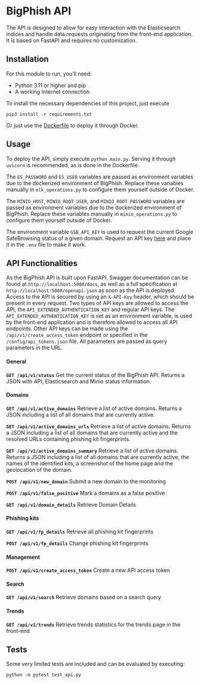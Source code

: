 # BigPhish API

The API is designed to allow for easy interaction with the Elasticsearch indices and handle data requests originating from the front-end application. 
It is based on FastAPI and requires no customization.

## Installation

For this module to run, you'll need:

- Python 3.11 or higher and pip
- A working Internet connection

To install the necessary dependencies of this project, just execute

```
pip3 install -r requirements.txt
```

Or just use the [Dockerfile](Dockerfile) to deploy it through Docker.

## Usage

To deploy the API, simply execute `python main.py`. 
Serving it through `uvicorn` is recommended, as is done in the Dockerfile.

The `ES_PASSWORD` and `ES_USER` variables are passed as environment variables due to the dockerized environment of BigPhish. 
Replace these variables manually in `elk_operations.py` to configure them yourself outside of Docker.

The `MINIO_HOST`, `MINIO_ROOT_USER`, and `MINIO_ROOT_PASSWORD` variables are passed as environment variables due to the dockerized environment of BigPhish. 
Replace these variables manually in `minio_operations.py` to configure them yourself outside of Docker.

The environment variable `GSB_API_KEY` is used to request the current Google SafeBrowsing status of a given domain. 
Request an API key [here](https://developers.google.com/safe-browsing/v4/get-started) and place it in the `.env` file to make it work.

## API Functionalities
As the BigPhish API is built upon FastAPI, Swagger documentation can be found at `http://localhost:5000/docs`, as well as a full specification at `http://localhost:5000/openapi.json` as soon as the API is deployed.
Access to the API is secured by using an `X-API-Key` header, which should be present in every request.
Two types of API keys are allowed to access the API, the `API_EXTENDED_AUTHENTICATION_KEY` and regular API keys. 
The `API_EXTENDED_AUTHENTICATION_KEY` is set as an environment variable, is used by the front-end application and is therefore allowed to access all API endpoints.
Other API keys can be made using the `/api/v1/create_access_token` endpoint or specified in the `/config/api_tokens.json` file.
All parameters are passed as query parameters in the URL. 

#### General
**`GET /api/v1/status`**
Get the current status of the BigPhish API. 
Returns a JSON with API, Elasticsearch and Minio status information.

#### Domains

**`GET /api/v1/active_domains`**
Retrieve a list of active domains. Returns a JSON including a list of all domains that are currently active.

**`GET /api/v1/active_domains_urls`**
Retrieve a list of active domains. Returns a JSON including a list of all domains that are currently active and the resolved URLs containing phishing kit fingerprints.

**`GET /api/v1/active_domains_summary`**
Retrieve a list of active domains. Returns a JSON including a list of all domains that are currently active, the names of the identified kits, a screenshot of the home page and the geolocation of the domain.

**`POST /api/v1/new_domain`**
Submit a new domain to the monitoring

**`POST /api/v1/false_positive`**
Mark a domains as a false positive

**`GET /api/v1/domain_details`**
Retrieve Domain Details

#### Phishing kits

**`GET /api/v1/fp_details`**
Retrieve all phishing kit fingerprints

**`POST /api/v1/fp_details`**
Change phishing kit fingerprints

#### Management

**`POST /api/v1/create_access_token`**
Create a new API access token

#### Search

**`GET /api/v1/search`**
Retrieve domains based on a search query

#### Trends

**`GET /api/v1/trends`**
Retrieve trends statistics for the trends page in the front-end

## Tests
Some very limited tests are included and can be evaluated by executing:

```
python -m pytest test_api.py 
```